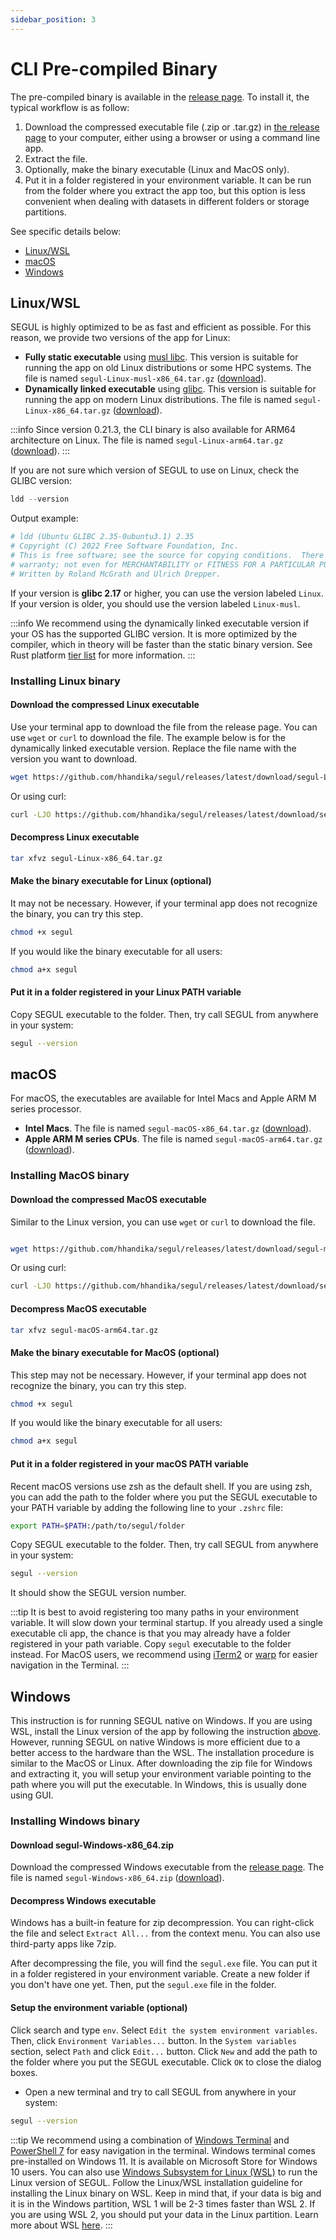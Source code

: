 ```yaml
---
sidebar_position: 3
---
```


# CLI Pre-compiled Binary

The pre-compiled binary is available in the [release page](https://github.com/hhandika/segul/releases/latest). To install it, the typical workflow is as follow:

1. Download the compressed executable file (.zip or .tar.gz) in [the release page](https://github.com/hhandika/segul/releases/) to your computer, either using a browser or using a command line app.
2. Extract the file.
3. Optionally, make the binary executable (Linux and MacOS only).
4. Put it in a folder registered in your environment variable. It can be run from the folder where you extract the app too, but this option is less convenient when dealing with datasets in different folders or storage partitions.

See specific details below:

- [Linux/WSL](#linuxwsl)
- [macOS](#macos)
- [Windows](#windows)

## Linux/WSL

SEGUL is highly optimized to be as fast and efficient as possible. For this reason, we provide two versions of the app for Linux:

- **Fully static executable** using [musl libc](https://musl.libc.org/). This version is suitable for running the app on old Linux distributions or some HPC systems. The file is named `segul-Linux-musl-x86_64.tar.gz` ([download](https://github.com/hhandika/segul/releases/latest/download/segul-Linux-musl-x86_64.tar.gz)).
- **Dynamically linked executable** using [glibc](https://www.gnu.org/software/libc/). This version is suitable for running the app on modern Linux distributions. The file is named `segul-Linux-x86_64.tar.gz` ([download](https://github.com/hhandika/segul/releases/latest/download/segul-Linux-x86_64.tar.gz)).

:::info
Since version 0.21.3, the CLI binary is also available for ARM64 architecture on Linux. The file is named `segul-Linux-arm64.tar.gz` ([download](https://github.com/hhandika/segul/releases/latest/download/segul-Linux-arm64.tar.gz)).
:::

If you are not sure which version of SEGUL to use on Linux, check the GLIBC version:

```python
ldd --version
```

Output example:

```python
# ldd (Ubuntu GLIBC 2.35-0ubuntu3.1) 2.35
# Copyright (C) 2022 Free Software Foundation, Inc.
# This is free software; see the source for copying conditions.  There is NO
# warranty; not even for MERCHANTABILITY or FITNESS FOR A PARTICULAR PURPOSE.
# Written by Roland McGrath and Ulrich Drepper.
```

If your version is **glibc 2.17** or higher, you can use the version labeled `Linux`. If your version is older, you should use the version labeled `Linux-musl`.

:::info
We recommend using the dynamically linked executable version if your OS has the supported GLIBC version. It is more optimized by the compiler, which in theory will be faster than the static binary version. See Rust platform [tier list](https://forge.rust-lang.org/platform-support.html) for more information.
:::

### Installing Linux binary

#### Download the compressed Linux executable

Use your terminal app to download the file from the release page. You can use `wget` or `curl` to download the file. The example below is for the dynamically linked executable version. Replace the file name with the version you want to download.

```Bash
wget https://github.com/hhandika/segul/releases/latest/download/segul-Linux-x86_64.tar.gz
```

Or using curl:

```Bash
curl -LJO https://github.com/hhandika/segul/releases/latest/download/segul-Linux-x86_64.tar.gz
```

#### Decompress Linux executable

```Bash
tar xfvz segul-Linux-x86_64.tar.gz
```

#### Make the binary executable for Linux (optional)

It may not be necessary. However, if your terminal app does not recognize the binary, you can try this step.

```Bash
chmod +x segul
```

If you would like the binary executable for all users:

```Bash
chmod a+x segul
```

#### Put it in a folder registered in your Linux PATH variable

Copy SEGUL executable to the folder. Then, try call SEGUL from anywhere in your system:

```Bash
segul --version
```

## macOS

For macOS, the executables are available for Intel Macs and Apple ARM M series processor.

- **Intel Macs**. The file is named `segul-macOS-x86_64.tar.gz` ([download](https://github.com/hhandika/segul/releases/latest/download/segul-macOS-x86_64.tar.gz)).
- **Apple ARM M series CPUs**. The file is named `segul-macOS-arm64.tar.gz` ([download](https://github.com/hhandika/segul/releases/latest/download/segul-macOS-x86_64.tar.gz)).

### Installing MacOS binary

#### Download the compressed MacOS executable

Similar to the Linux version, you can use `wget` or `curl` to download the file.

```Bash

wget https://github.com/hhandika/segul/releases/latest/download/segul-macOS-arm64.tar.gz
```

Or using curl:

```Bash
curl -LJO https://github.com/hhandika/segul/releases/latest/download/segul-macOS-arm64.tar.gz
```

#### Decompress MacOS executable

```Bash
tar xfvz segul-macOS-arm64.tar.gz
```

#### Make the binary executable for MacOS (optional)

This step may not be necessary. However, if your terminal app does not recognize the binary, you can try this step.

```Bash
chmod +x segul
```

If you would like the binary executable for all users:

```Bash
chmod a+x segul
```

#### Put it in a folder registered in your macOS PATH variable

Recent macOS versions use zsh as the default shell. If you are using zsh, you can add the path to the folder where you put the SEGUL executable to your PATH variable by adding the following line to your `.zshrc` file:

```Bash
export PATH=$PATH:/path/to/segul/folder
```

Copy SEGUL executable to the folder. Then, try call SEGUL from anywhere in your system:

```Bash
segul --version
```

It should show the SEGUL version number.

:::tip
It is best to avoid registering too many paths in your environment variable. It will slow down your terminal startup. If you already used a single executable cli app, the chance is that you may already have a folder registered in your path variable. Copy `segul` executable to the folder instead. For MacOS users, we recommend using [iTerm2](https://iterm2.com/) or [warp](https://www.warp.dev/) for easier navigation in the Terminal.
:::

## Windows

This instruction is for running SEGUL native on Windows. If you are using WSL, install the Linux version of the app by following the instruction [above](#installing-linux-binary). However, running SEGUL on native Windows is more efficient due to a better access to the hardware than the WSL. The installation procedure is similar to the MacOS or Linux. After downloading the zip file for Windows and extracting it, you will setup your environment variable pointing to the path where you will put the executable. In Windows, this is usually done using GUI.

### Installing Windows binary

#### Download segul-Windows-x86_64.zip

Download the compressed Windows executable from the [release page](https://github.com/hhandika/segul/releases/latest). The file is named `segul-Windows-x86_64.zip` ([download](https://github.com/hhandika/segul/releases/latest/download/segul-Windows-x86_64.zip)).

#### Decompress Windows executable

Windows has a built-in feature for zip decompression. You can right-click the file and select `Extract All...` from the context menu. You can also use third-party apps like 7zip.

After decompressing the file, you will find the `segul.exe` file. You can put it in a folder registered in your environment variable. Create a new folder if you don't have one yet. Then, put the `segul.exe` file in the folder.

#### Setup the environment variable (optional)

Click search and type `env`. Select `Edit the system environment variables`. Then, click `Environment Variables...` button. In the `System variables` section, select `Path` and click `Edit...` button. Click `New` and add the path to the folder where you put the SEGUL executable. Click `OK` to close the dialog boxes.

- Open a new terminal and try to call SEGUL from anywhere in your system:

```Bash
segul --version
```

:::tip
We recommend using a combination of [Windows Terminal](https://learn.microsoft.com/en-us/windows/terminal/install) and [PowerShell 7](https://learn.microsoft.com/en-us/powershell/scripting/install/installing-powershell-on-windows?view=powershell-7.3) for easy navigation in the terminal. Windows terminal comes pre-installed on Windows 11. It is available on Microsoft Store for Windows 10 users. You can also use [Windows Subsystem for Linux (WSL)](https://docs.microsoft.com/en-us/windows/wsl/install-win10) to run the Linux version of SEGUL. Follow the Linux/WSL installation guideline for installing the Linux binary on WSL. Keep in mind that, if your data is big and it is in the Windows partition, WSL 1 will be 2-3 times faster than WSL 2. If you are using WSL 2, you should put your data in the Linux partition. Learn more about WSL [here](https://docs.microsoft.com/en-us/windows/wsl/compare-versions).
:::
